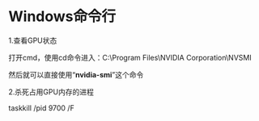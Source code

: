# Windows命令行

1.查看GPU状态

打开cmd，使用cd命令进入：C:\Program Files\NVIDIA Corporation\NVSMI

然后就可以直接使用“**nvidia-smi**”这个命令

2.杀死占用GPU内存的进程

taskkill /pid 9700 /F

